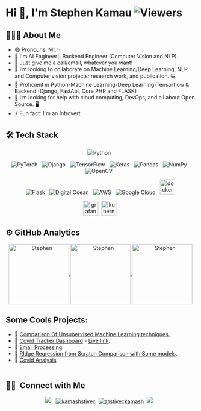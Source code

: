 
# Hi 👋, I'm Stephen Kamau  ![Viewers](https://komarev.com/ghpvc/?username=Stephen-Kamau&style=for-the-badge)

## 👨🏻‍💻 About Me
- 😄 Pronouns: Mr.✨
- 🔰 I'm AI Engineer|| Backend Engineer (Computer Vision and NLP).
-  🤖 Just give me a call/email, whatever you want!
- 👯 I’m looking to collaborate on Machine Learning/Deep Learning, NLP, and Computer vision projects; research work, and publication. 💻
- 🛄 Proficient in Python-Machine Learning-Deep Learning-Tensorflow & Backend (Django, FastApi, Core PHP and FLASK) 
- 🤔 I’m looking for help with cloud computing, DevOps, and all about Open Source. 🖥
- ⚡ Fun fact: I'm an Introvert

 
## 🛠 Tech Stack

<p align="center">
  <img alt="Python" src="https://img.shields.io/badge/python-%2314354C.svg?style=for-the-badge&logo=python&logoColor=white"/> &nbsp

</p>
<p align="center">
  <img alt="PyTorch" src="https://img.shields.io/badge/PyTorch-%23EE4C2C.svg?style=for-the-badge&logo=PyTorch&logoColor=white"/> &nbsp 
  <img alt="Django" src="https://img.shields.io/badge/django-%23092E20.svg?style=for-the-badge&logo=django&logoColor=white"/> &nbsp
  <img alt="TensorFlow" src="https://img.shields.io/badge/TensorFlow-%23FF6F00.svg?style=for-the-badge&logo=TensorFlow&logoColor=white"/> &nbsp
  <img alt="Keras" src="https://img.shields.io/badge/Keras-%23D00000.svg?style=for-the-badge&logo=Keras&logoColor=white"/> &nbsp
  <img alt="Pandas" src="https://img.shields.io/badge/pandas-%23150458.svg?style=for-the-badge&logo=pandas&logoColor=white"/> &nbsp
  <img alt="NumPy" src="https://img.shields.io/badge/numpy-%23013243.svg?style=for-the-badge&logo=numpy&logoColor=white"/> &nbsp
  <img alt="OpenCV" src="https://img.shields.io/badge/opencv-%23white.svg?style=for-the-badge&logo=opencv&logoColor=white"/> &nbsp
</p>
<p align="center">
  <img alt="Flask" src="https://img.shields.io/badge/flask-%23000.svg?style=for-the-badge&logo=flask&logoColor=white"/> &nbsp
  <img alt="Digital Ocean" src="https://img.shields.io/badge/Digital_Ocean-0080FF?style=for-the-badge&logo=DigitalOcean&logoColor=white"/> &nbsp
  <img alt="AWS" src="https://img.shields.io/badge/Amazon_AWS-FF9900?style=for-the-badge&logo=amazonaws&logoColor=white"/> &nbsp
 <img alt="Google Cloud" src="https://img.shields.io/badge/GoogleCloud-%234285F4.svg?style=for-the-badge&logo=google-cloud&logoColor=white"/> &nbsp
  <img src="https://img.shields.io/badge/Docker-2CA5E0?style=for-the-badge&logo=docker&logoColor=white" alt="docker" width="40" height="40"/>
 </p>

<p align="center">
   <img src="https://www.vectorlogo.zone/logos/grafana/grafana-icon.svg" alt="grafana" width="40" height="40"/>&nbsp
    <img src="https://www.vectorlogo.zone/logos/kubernetes/kubernetes-icon.svg" alt="kubernetes" width="40" height="40"/>&nbsp
    
</p>

## ⚙️ GitHub Analytics


<p align="center">
  <a href="https://github.com/Stephen-Kamau">
    <img height="160em" src="https://github-readme-stats.vercel.app/api?username=Stephen-Kamau&show_icons=true&theme=dark&count_private=true&include_all_commits=true&locale=en" alt="Stephen" align="center"/>
    <img height="160em" src="https://github-readme-streak-stats.herokuapp.com/?user=Stephen-Kamau&theme=dark" alt="Stephen" align="center"/>
   <img height="160em" src="https://github-readme-stats.vercel.app/api/top-langs/?username=Stephen-Kamau&langs_count=5&theme=tokyonight" alt="Stephen" align="center"/>
  </a>
</p>

## Some Cools Projects:
- 🔰 [Comparison Of Unsupervised Machine Learning techniques ](https://github.com/Stephen-Kamau/Unsupervised_learning_algorithm_comparisons).
- 🔰 [Covid Tracker Dashboard](https://github.com/Stephen-Kamau/covid19_dash_app) - [Live link](http://covidtracker2021.herokuapp.com/).
- 🔰 [Email Processing](https://github.com/Stephen-Kamau/Email_processing-and-cleaning).
- 🔰 [RIdge Regression from Scratch Comparison with Some models](https://github.com/Stephen-Kamau/Ridge_regression_From_scratch_comparison_with_other).
- 🔰 [Covid Analysis](https://github.com/Stephen-Kamau/Covid19_Analysis).<br><br>


## 🤝🏻 &nbsp;Connect with Me

<p align="center">
  <a href="mailto:stiveckamash@gmail.com" target="_blank"><img src="https://img.shields.io/badge/Gmail-D14836?style=for-the-badge&logo=gmail&logoColor=white"/></a> &nbsp
   <a href="https://twitter.com/kamashstivec" target="_blank"><img align="center" src="https://img.shields.io/badge/Twitter-1DA1F2?style=for-the-badge&logo=twitter&logoColor=white" alt="kamashstivec" /></a>&nbsp
<a href="https://medium.com/@stiveckamash" target="_blank"><img align="center" src="https://img.shields.io/badge/Medium-12100E?style=for-the-badge&logo=medium&logoColor=white" alt="@stiveckamash"  /></a>&nbsp
  <a href="https://www.linkedin.com/in/stiveckamash" target="_blank"><img src="https://img.shields.io/badge/LinkedIn-0A66C2?style=for-the-badge&logo=LinkedIn&logoColor=white"/></a> &nbsp
  
</p>


